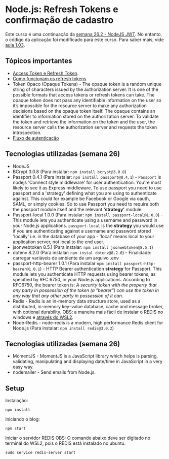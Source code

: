 # Node.js: Refresh Tokens e confirmação de cadastro

Este curso é uma continuação da [semana 26.2 - NodeJS JWT](../semana26.2%20-%20nodejs%20JWT/README.md). No entanto, o código da aplicação foi modificado para este curso. Para saber mais, vide [aula 1.03](./notas-de-aula/aula%201.03%20-%20Access%20e%20Refresh%20Tokens.md).

## Tópicos importantes
* [Access Token e Refresh Token](./notas-de-aula/aula%201.03%20-%20Access%20e%20Refresh%20Tokens.md).
* [Como funcionam os refresh tokens](./notas-de-aula/aula%201.05%20-%20como%20funcionam%20os%20refresh%20tokens.md)
* Token Opaco (Opaque Tokens) - The opaque token is a random unique string of characters issued by the authorization server. It is one of the possible formats that access tokens or refresh tokens can take. The opaque token does not pass any identifiable information on the user so it’s impossible for the resource server to make any authorization decisions based on the opaque token itself. The opaque contains an identifier to information stored on the authorization server. To validate the token and retrieve the information on the token and the user, the resource server calls the authorization server and requests the token introspection. 
* [Fluxo de autenticação](./notas-de-aula/aula%201.09%20-%20Como%20funcionam%20os%20refresh%20tokens%20-%20fluxo%20de%20autentica%C3%A7%C3%A3o.pdf)

## Tecnologias utilizadas (semana 26)
* NodeJS
* BCrypt 3.0.8 (Para instalar: `npm install bcrypt@3.0.8`)
* Passport 0.4.1 (Para instalar: `npm install passport@0.4.1`) - `Passport` is nodejs 'Connect style middleware' for user authentication. You're most likely to see it as Express middleware. To use passport you need to use passport and a 'strategy' defining what you are using to authenticate against. This could for example be Facebook or Google via oauth, SAML, or simply cookies. So to use Passport you need to require both the passport module itself and the relevant **'strategy'** module.
* Passport-local 1.0.0 (Para instalar: `npm install passport-local@1.0.0`) - This module lets you authenticate using a username and password in your Node.js applications. `passport-local` is the **strategy** you would use if you are authenticating against a username and password stored 'locally' i.e. in the database of your app - 'local' means local to your application server, not local to the end user.
* jsonwebtoken 8.5.1 (Para instalar: `npm install jsonwebtoken@8.5.1`)
* dotenv 8.2.0 (Para instalar: `npm instal dotenv@8.2.0`) - Finalidade: carregar variáveis de ambiente de um arquivo .env
* passport-http-bearer 1.0.1 (Para instalar `npm install passport-http-bearer@1.0.1`) - HTTP Bearer authentication **strategy** for Passport. This module lets you authenticate HTTP requests using bearer tokens, as specified by RFC 6750, in your Node.js applications. According to RFC6750, the bearer token is:
*A security token with the property that any party in possession of the token (a "bearer") can use the token in any way that any other party in possession of it can.*
* Redis - Redis is an in-memory data structure store, used as a distributed, in-memory key–value database, cache and message broker, with optional durability. OBS: a maneira mais fácil de instalar o REDIS no windows é [através do WSL2](https://redis.io/docs/getting-started/installation/install-redis-on-windows/).
* Node-Redis - node-redis is a modern, high performance Redis client for Node.js (Para instalar: `npm install redis@3.0.2`)

## Tecnologias utilizadas (semana 26)
* MomentJS - MomentJS is a JavaScript library which helps is parsing, validating, manipulating and displaying date/time in JavaScript in a very easy way.
* nodemailer - Send emails from Node.js.

## Setup

Instalação: 

```
npm install
```

Iniciando o blog:

```
npm start
```

Iniciar o servidor REDIS
OBS: O comando abaixo deve ser digitado no terminal do WSL2, pois o REDIS está instalado no ubuntu.
```
sudo service redis-server start
```






